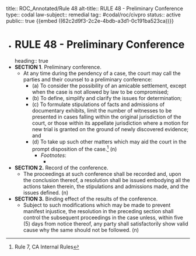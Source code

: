 title:: ROC_Annotated/Rule 48
alt-title:: RULE 48 - Preliminary Conference
type:: codal
law-subject:: remedial
tag:: #codal/roc/civpro
status:: active
public:: true
{{embed ((62c2d9f3-2c2e-4bdb-a3d1-0c191ba523ca))}}

- # RULE 48 - Preliminary Conference
  heading:: true
- **SECTION 1**. Preliminary conference.
	- At any time during the pendency of a case, the court may call the parties and their counsel to a preliminary conference:
		- (a) To consider the possibility of an amicable settlement, except when the case is not allowed by law to be compromised;
		- (b) To define, simplify and clarify the issues for determination;
		- (c) To formulate stipulations of facts and admissions of documentary exhibits, limit the number of witnesses to be presented in cases falling within the original jurisdiction of the court, or those within its appellate jurisdiction where a motion for new trial is granted on the ground of newly discovered evidence; and
		- (d) To take up such other matters which may aid the court in the prompt disposition of the case.[^1] (n)
			- _Footnotes_:
				- [^1]: Rule 7, CA Internal Rules
- **SECTION 2.** Record of the conference.
	- The proceedings at such conference shall be recorded and, upon the conclusion thereof, a resolution shall be issued embodying all the actions taken therein, the stipulations and admissions made, and the issues defined. (n)
- **SECTION 3.** Binding effect of the results of the conference.
	- Subject to such modifications which may be made to prevent manifest injustice, the resolution in the preceding section shall control the subsequent proceedings in the case unless, within five (5) days from notice thereof, any party shall satisfactorily show valid cause why the same should not be followed. (n)